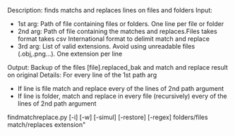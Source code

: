Description: finds matchs and replaces lines on files and folders
Input: 
  * 1st arg: Path of file containing files or folders. One line per file or folder
  * 2nd arg: Path of file containing the matches and replaces.Files takes format takes csv International format to delimit match and replace
  * 3rd arg: List of valid extensions. Avoid using unreadable files (.obj,.png...). One extension per line

Output: Backup of the files [file].replaced_bak and match and replace result on original
Details: For every line of the 1st path arg
  * If line is file match and replace every of the lines of 2nd path argument
  * If line is folder, match and replace in every file (recursively) every of the lines of 2nd path argument
               
findmatchreplace.py [-i] [-w] [-simul] [-restore] [-regex] folders/files match/replaces extension"
